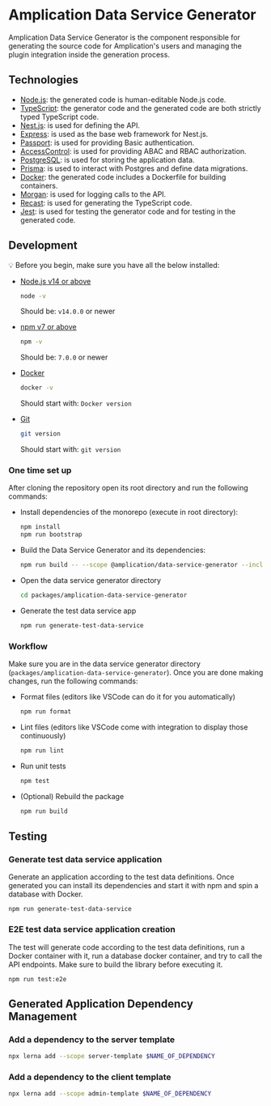 # Amplication Data Service Generator

Amplication Data Service Generator is the component responsible for generating the source code for Amplication's users and managing the plugin integration inside the generation process.

## Technologies

- [Node.js](https://nodejs.org/): the generated code is human-editable Node.js code.
- [TypeScript](https://www.typescriptlang.org/): the generator code and the generated code are both strictly typed TypeScript code.
- [Nest.js](https://nestjs.com/): is used for defining the API.
- [Express](https://expressjs.com/): is used as the base web framework for Nest.js.
- [Passport](http://www.passportjs.org/): is used for providing Basic authentication.
- [AccessControl](https://github.com/onury/accesscontrol): is used for providing ABAC and RBAC authorization.
- [PostgreSQL](https://www.postgresql.org/): is used for storing the application data.
- [Prisma](https://www.prisma.io/): is used to interact with Postgres and define data migrations.
- [Docker](https://www.docker.com/): the generated code includes a Dockerfile for building containers.
- [Morgan](https://github.com/expressjs/morgan): is used for logging calls to the API.
- [Recast](https://github.com/benjamn/recast): is used for generating the TypeScript code.
- [Jest](https://jestjs.io/): is used for testing the generator code and for testing in the generated code.

## Development

:bulb: Before you begin, make sure you have all the below installed:

- [Node.js v14 or above](https://nodejs.org/en/download/)

  ```bash
  node -v
  ```

  Should be: `v14.0.0` or newer

- [npm v7 or above](https://github.blog/2020-10-13-presenting-v7-0-0-of-the-npm-cli/)

  ```bash
  npm -v
  ```

  Should be: `7.0.0` or newer
- [Docker](https://docs.docker.com/desktop/)

  ```bash
  docker -v
  ```

  Should start with: `Docker version`
- [Git](https://git-scm.com/book/en/v2/Getting-Started-Installing-Git/)

  ```bash
  git version
  ```

  Should start with: `git version`

### One time set up

After cloning the repository open its root directory and run the following commands:

- Install dependencies of the monorepo (execute in root directory):

  ```bash
  npm install
  npm run bootstrap
  ```

- Build the Data Service Generator and its dependencies:

  ```bash
  npm run build -- --scope @amplication/data-service-generator --include-dependencies
  ```

- Open the data service generator directory

  ```bash
  cd packages/amplication-data-service-generator
  ```

- Generate the test data service app

  ```bash
  npm run generate-test-data-service
  ```

### Workflow

Make sure you are in the data service generator directory (`packages/amplication-data-service-generator`).
Once you are done making changes, run the following commands:

- Format files (editors like VSCode can do it for you automatically)

  ```bash
  npm run format
  ```

- Lint files (editors like VSCode come with integration to display those continuously)

  ```bash
  npm run lint
  ```

- Run unit tests

  ```bash
  npm test
  ```

- (Optional) Rebuild the package

  ```bash
  npm run build
  ```

## Testing

### Generate test data service application

Generate an application according to the test data definitions. Once generated you can install its dependencies and start it with npm and spin a database with Docker.

```
npm run generate-test-data-service
```

### E2E test data service application creation

The test will generate code according to the test data definitions, run a Docker container with it, run a database docker container, and try to call the API endpoints. Make sure to build the library before executing it.

```
npm run test:e2e
```

## Generated Application Dependency Management

### Add a dependency to the server template

```bash
npx lerna add --scope server-template $NAME_OF_DEPENDENCY
```

### Add a dependency to the client template

```bash
npx lerna add --scope admin-template $NAME_OF_DEPENDENCY
```
